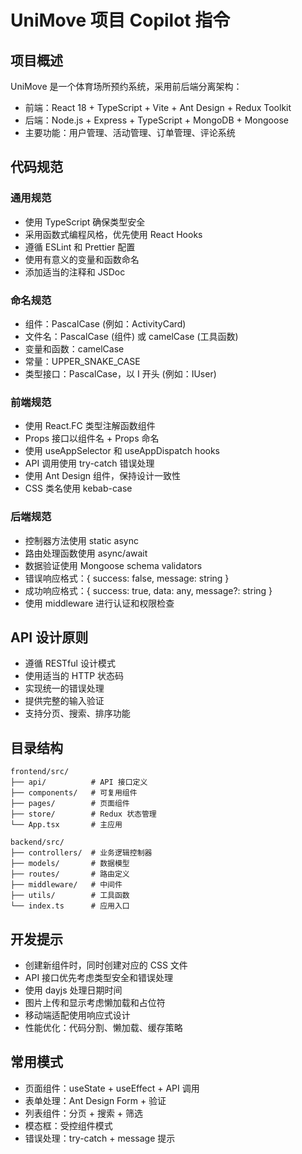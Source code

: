 <!-- Use this file to provide workspace-specific custom instructions to Copilot. For more details, visit https://code.visualstudio.com/docs/copilot/copilot-customization#_use-a-githubcopilotinstructionsmd-file -->

# UniMove 项目 Copilot 指令

## 项目概述
UniMove 是一个体育场所预约系统，采用前后端分离架构：
- 前端：React 18 + TypeScript + Vite + Ant Design + Redux Toolkit
- 后端：Node.js + Express + TypeScript + MongoDB + Mongoose
- 主要功能：用户管理、活动管理、订单管理、评论系统

## 代码规范

### 通用规范
- 使用 TypeScript 确保类型安全
- 采用函数式编程风格，优先使用 React Hooks
- 遵循 ESLint 和 Prettier 配置
- 使用有意义的变量和函数命名
- 添加适当的注释和 JSDoc

### 命名规范
- 组件：PascalCase (例如：ActivityCard)
- 文件名：PascalCase (组件) 或 camelCase (工具函数)
- 变量和函数：camelCase
- 常量：UPPER_SNAKE_CASE
- 类型接口：PascalCase，以 I 开头 (例如：IUser)

### 前端规范
- 使用 React.FC 类型注解函数组件
- Props 接口以组件名 + Props 命名
- 使用 useAppSelector 和 useAppDispatch hooks
- API 调用使用 try-catch 错误处理
- 使用 Ant Design 组件，保持设计一致性
- CSS 类名使用 kebab-case

### 后端规范
- 控制器方法使用 static async 
- 路由处理函数使用 async/await
- 数据验证使用 Mongoose schema validators
- 错误响应格式：{ success: false, message: string }
- 成功响应格式：{ success: true, data: any, message?: string }
- 使用 middleware 进行认证和权限检查

## API 设计原则
- 遵循 RESTful 设计模式
- 使用适当的 HTTP 状态码
- 实现统一的错误处理
- 提供完整的输入验证
- 支持分页、搜索、排序功能

## 目录结构
```
frontend/src/
├── api/          # API 接口定义
├── components/   # 可复用组件
├── pages/        # 页面组件
├── store/        # Redux 状态管理
└── App.tsx       # 主应用

backend/src/
├── controllers/  # 业务逻辑控制器
├── models/       # 数据模型
├── routes/       # 路由定义
├── middleware/   # 中间件
├── utils/        # 工具函数
└── index.ts      # 应用入口
```

## 开发提示
- 创建新组件时，同时创建对应的 CSS 文件
- API 接口优先考虑类型安全和错误处理
- 使用 dayjs 处理日期时间
- 图片上传和显示考虑懒加载和占位符
- 移动端适配使用响应式设计
- 性能优化：代码分割、懒加载、缓存策略

## 常用模式
- 页面组件：useState + useEffect + API 调用
- 表单处理：Ant Design Form + 验证
- 列表组件：分页 + 搜索 + 筛选
- 模态框：受控组件模式
- 错误处理：try-catch + message 提示
